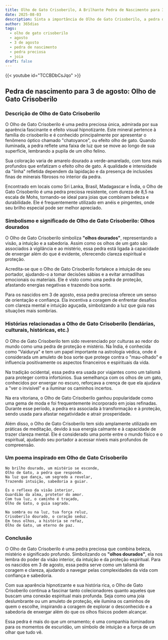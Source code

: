 ```yaml
---
title: Olho de Gato Crisoberilo, A Brilhante Pedra de Nascimento para 3 de agosto
date: 2025-08-03
description: Sinta a importância de Olho de Gato Crisoberilo, a pedra de nascimento de 3 de agosto que simboliza Olhos dourados. Deixe que sua beleza e significado iluminem seu dia.
author: 365dias
tags:
  - olho de gato crisoberilo
  - agosto
  - 3 de agosto
  - pedra de nascimento
  - pedra preciosa
  - joia
draft: false
---
```


{{< youtube id="TCCBDbCsJqo" >}}

## Pedra de nascimento para 3 de agosto: Olho de Gato Crisoberilo

### Descrição de Olho de Gato Crisoberilo

O Olho de Gato Crisoberilo é uma pedra preciosa única, admirada por sua aparência fascinante e efeito visual hipnotizante. Este mineral pertence à família do crisoberilo e é conhecido principalmente por apresentar o fenômeno óptico chamado "chatoyance", ou efeito olho de gato. Quando iluminada, a pedra reflete uma faixa de luz que se move ao longo de sua superfície, lembrando a pupila de um olho felino.

Sua coloração varia de amarelo dourado a verde-amarelado, com tons mais profundos que enfatizam o efeito olho de gato. A qualidade e intensidade da "linha" refletida dependem da lapidação e da presença de inclusões finas de minerais fibrosos no interior da pedra.

Encontrado em locais como Sri Lanka, Brasil, Madagascar e Índia, o Olho de Gato Crisoberilo é uma pedra preciosa resistente, com dureza de 8,5 na escala de Mohs, tornando-se ideal para joias que combinam beleza e durabilidade. Ele é frequentemente utilizado em anéis e pingentes, onde seu brilho especial pode ser melhor apreciado.

### Simbolismo e significado de Olho de Gato Crisoberilo: Olhos dourados

O Olho de Gato Crisoberilo simboliza **"olhos dourados"**, representando a visão, a intuição e a sabedoria. Assim como os olhos de um gato são associados à vigilância e ao mistério, essa pedra está ligada à capacidade de enxergar além do que é evidente, oferecendo clareza espiritual e proteção.

Acredita-se que o Olho de Gato Crisoberilo fortalece a intuição de seu portador, ajudando-o a tomar decisões sábias e a evitar armadilhas emocionais ou materiais. Ele é visto como uma pedra de proteção, afastando energias negativas e trazendo boa sorte.

Para os nascidos em 3 de agosto, essa pedra preciosa oferece um senso de orientação e confiança. Ela incentiva a coragem de enfrentar desafios com clareza mental e intuição aguçada, simbolizando a luz que guia nas situações mais sombrias.

### Histórias relacionadas a Olho de Gato Crisoberilo (lendárias, culturais, históricas, etc.)

O Olho de Gato Crisoberilo tem sido reverenciado por culturas ao redor do mundo como uma pedra de proteção e mistério. Na Índia, é conhecida como "Vaidurya" e tem um papel importante na astrologia védica, onde é considerada um amuleto de boa sorte que protege contra o "mau-olhado" e influencia positivamente os aspectos financeiros e espirituais da vida.

Na tradição ocidental, essa pedra era usada por viajantes como um talismã para proteger contra infortúnios. Sua semelhança com os olhos de um gato, conhecidos por enxergar no escuro, reforçava a crença de que ela ajudava a "ver o invisível" e a iluminar os caminhos incertos.

Na era vitoriana, o Olho de Gato Crisoberilo ganhou popularidade como uma gema de moda e foi frequentemente incorporado em joias refinadas. Durante esse período, a pedra era associada à transformação e à proteção, sendo usada para afastar negatividade e atrair prosperidade.

Além disso, o Olho de Gato Crisoberilo tem sido amplamente utilizado em práticas de meditação, devido à sua energia calmante e à capacidade de trazer clareza mental. Ele é considerado uma ponte entre o mundo físico e o espiritual, ajudando seu portador a acessar níveis mais profundos de compreensão.

### Um poema inspirado em Olho de Gato Crisoberilo

```
No brilho dourado, um mistério se esconde,  
Olho de Gato, a pedra que responde.  
Na luz que dança, um segredo a revelar,  
Trazendo intuição, sabedoria a guiar.  

És o reflexo da visão interior,  
Guardião da alma, protetor do amor.  
Com tua luz, o caminho é traçado,  
Olho de Gato, o guia sagrado.  

Na sombra ou na luz, tua força reluz,  
Crisoberilo dourado, o coração seduz.  
Em teus olhos, a história se refaz,  
Olho de Gato, um eterno de paz.
```

### Conclusão

O Olho de Gato Crisoberilo é uma pedra preciosa que combina beleza, mistério e significado profundo. Simbolizando os **"olhos dourados"**, ela nos lembra do poder da visão interior, da intuição e da proteção espiritual. Para os nascidos em 3 de agosto, essa pedra serve como um talismã de coragem e clareza, ajudando a navegar pelas complexidades da vida com confiança e sabedoria.

Com sua aparência hipnotizante e sua história rica, o Olho de Gato Crisoberilo continua a fascinar tanto colecionadores quanto aqueles que buscam uma conexão espiritual mais profunda. Seja como uma joia deslumbrante ou um amuleto de proteção, ele ilumina os caminhos de quem o escolhe, inspirando a coragem de explorar o desconhecido e a sabedoria de enxergar além do que os olhos físicos podem alcançar.

Essa pedra é mais do que um ornamento; é uma companhia iluminadora para os momentos de escuridão, um símbolo de intuição e a força de um olhar que tudo vê.